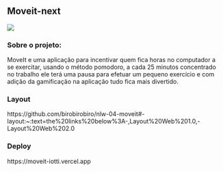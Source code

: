 ## Moveit-next

<img src="https://github.com/birobirobiro/nlw-04-moveit/blob/main/.github/moveit.svg" >

<h3>Sobre o projeto:</h3>
<p>MoveIt e uma aplicação para incentivar quem fica horas no computador a se exercitar, usando o método pomodoro, a cada 25 minutos concentrado no trabalho ele terá uma pausa para efetuar um pequeno exercício e com adição da gamificação na aplicação tudo fica mais divertido.</p>


<h3>Layout</h3>
<p>https://github.com/birobirobiro/nlw-04-moveit#-layout:~:text=the%20links%20below%3A-,Layout%20Web%201.0,-Layout%20Web%202.0</p>

<h3>Deploy</h3>
<p>https://moveit-iotti.vercel.app</p>
